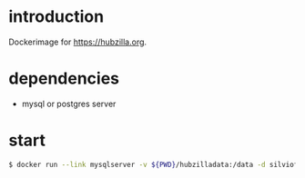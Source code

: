 
# introduction

Dockerimage for <https://hubzilla.org>.


# dependencies

* mysql or postgres server


# start

```bash
$ docker run --link mysqlserver -v ${PWD}/hubzilladata:/data -d silviof/hubzilla-docker
```
